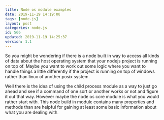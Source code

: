 ```yaml
---
title: Node os module examples
date: 2019-11-19 14:19:00
tags: [node.js]
layout: post
categories: node.js
id: 566
updated: 2019-11-19 14:25:37
version: 1.1
---
```


So you might be wondering if there is a node built in way to access all kinds of data about the host operating system that your nodejs project is running on top of. Maybe you want to work out some logic where you want to handle things a little differently if the project is running on top of windows rather than linux of another posix system. 

Well there is the idea of using the child process module as a way to just go ahead and see if a command of one sort or another works or not and figure it out that way. However maybe the node os core module is what you would rather start with. This node build in module contains many properties and methods than are helpful for gaining at least some basic information about what you are dealing with. 
<!-- more -->
